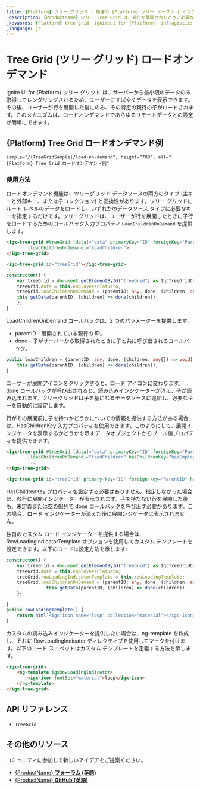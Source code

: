 ```yaml
---
title: {Platform} ツリー グリッド | 最速の {Platform} ツリー テーブル | インフラジスティックス
_description: {ProductName} ツリー Tree Grid は、親行が展開されたときに必要な子データのみを読み込むことにより、取得およびレンダリングするデータ量が大幅に軽減されます。
_keywords: {Platform} tree grid, igniteui for {Platform}, infragistics, {Platform} ツリー グリッド, インフラジスティックス
_language: ja
---
```


# Tree Grid (ツリー グリッド) ロードオンデマンド

Ignite UI for {Platform} ツリー グリッド は、サーバーから最小限のデータのみ取得してレンダリングされるため、ユーザーにすばやくデータを表示できます。その後、ユーザーが行を展開した後にのみ、その特定の親行の子がロードされます。このメカニズムは、ロードオンデマンドであらゆるリモートデータとの設定が簡単にできます。

## {Platform} Tree Grid ロードオンデマンド例

`sample="/{TreeGridSample}/load-on-demand", height="700", alt="{Platform} Tree Grid ロードオンデマンド例"`

### 使用方法

ロードオンデマンド機能は、ツリーグリッド データソースの両方のタイプ (主キーと外部キー、または子コレクション) と互換性があります。ツリー グリッドにルート レベルのデータをロードし、いずれかのデータソース タイプに必要なキーを指定するだけです。ツリーグリッドは、ユーザーが行を展開したときに子行をロードするためのコールバック入力プロパティ `LoadChildrenOnDemand` を提供します。

<!-- Angular -->

```html
<igx-tree-grid #treeGrid [data]="data" primaryKey="ID" foreignKey="ParentID"
        [loadChildrenOnDemand]="loadChildren">
</igx-tree-grid>
```

<!-- end: Angular -->

<!-- WebComponents -->

```html
<igc-tree-grid id="treeGrid"></igc-tree-grid>
```

```ts
constructor() {
    var treeGrid = document.getElementById("treeGrid") as IgcTreeGridComponent;
    treeGrid.data = this.employeesFlatData;
    treeGrid.loadChildrenOnDemand = (parentID: any, done: (children: any[]) => void) => {
    this.getData(parentID, (children) => done(children));
    };
}
```

LoadChildrenOnDemand コールバックは、2 つのパラメーターを提供します:

- parentID - 展開されている親行の ID。
- done - 子がサーバーから取得されたときに子と共に呼び出されるコールバック。

```typescript
public loadChildren = (parentID: any, done: (children: any[]) => void) => {
    this.getData(parentID, (children) => done(children));
}
```

<!-- end: WebComponents -->

ユーザーが展開アイコンをクリックすると、ロード アイコンに変わります。done コールバックが呼び出されると、読み込みインジケーターが消え、子が読み込まれます。ツリーグリッドは子を基になるデータソースに追加し、必要なキーを自動的に設定します。 

行がその展開前に子を持つかどうかについての情報を提供する方法がある場合は、HasChildrenKey 入力プロパティを使用できます。このようにして、展開インジケータを表示するかどうかを示すデータオブジェクトからブール値プロパティを提供できます。

<!-- Angular -->

```html
<igx-tree-grid #treeGrid [data]="data" primaryKey="ID" foreignKey="ParentID"
        [loadChildrenOnDemand]="loadChildren" hasChildrenKey="hasEmployees">
        ...
</igx-tree-grid>
```

<!-- end: Angular -->

```html
<igc-tree-grid id="treeGrid" primary-key="ID" foreign-key="ParentID" has-children-key="hasEmployees"></igc-tree-grid>
```

HasChildrenKey プロパティを設定する必要はありません。指定しなかった場合は、各行に展開インジケーターが表示されます。子を持たない行を展開した後も、未定義または空の配列で done コールバックを呼び出す必要があります。この場合、ロード インジケーターが消えた後に展開ンジケータは表示されません。


<!-- WebComponents -->
独自のカスタム ロード インジケーターを提供する場合は、RowLoadingIndicatorTemplate オプションを使用してカスタム テンプレートを設定できます。以下のコードは設定方法を示します:

```ts
constructor() {
    var treeGrid = document.getElementById("treeGrid") as IgcTreeGridComponent;
    treeGrid.data = this.employeesFlatData;
    treeGrid.rowLoadingIndicatorTemplate = this.rowLoadingTemplate;
    treeGrid.loadChildrenOnDemand = (parentID: any, done: (children: any[]) => void) => {
               this.getData(parentID, (children) => done(children));
    };

}
public rowLoadingTemplate() {
    return html`<igc-icon name="loop" collection="material"></igc-icon>`;
}
```

<!-- end: WebComponents -->

<!-- Angular -->
カスタムの読み込みインジケーターを提供したい場合は、ng-template を作成し、それに RowLoadingIndicator ディレクティブを使用してマークを付けます。以下のコード スニペットはカスタム テンプレートを定義する方法を示します。

```html
<igx-tree-grid>
    <ng-template igxRowLoadingIndicator>
        <igx-icon fontSet="material">loop</igx-icon>
    </ng-template>
</igx-tree-grid>
```

<!-- end: Angular -->

## API リファレンス

* `TreeGrid`

## その他のリソース

コミュニティに参加して新しいアイデアをご提案ください。

* [{ProductName} **フォーラム (英語)**]({ForumsLink})
* [{ProductName} **GitHub (英語)**]({GithubLink})